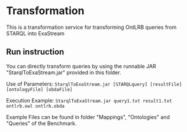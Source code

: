 # Transformation

This is a transformation service for transforming OntLRB queries from STARQL into ExaStream

## Run instruction

You can directly transform queries by using the runnable JAR "StarqlToExaStream.jar" provided in this folder.

Use of Parameters: ```StarqlToExaStream.jar [STARQLquery] [resultFile] [ontologyFile] [obdaFile]```

Execution Example: ```StarqlToExaStream.jar query1.txt result1.txt ontlrb.owl ontlrb.obda```

Example Files can be found in folder "Mappings", "Ontologies" and "Queries" of the Benchmark.
